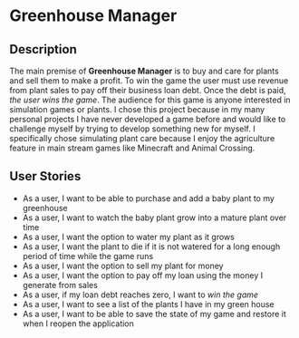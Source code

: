 # Greenhouse Manager

## Description

The main premise of **Greenhouse Manager** is to buy and care for plants and sell them to make a profit. To win the 
game the user must use revenue from plant sales to pay off their business loan debt. Once the debt is paid, *the user 
wins the game*. The audience for this game is anyone interested in simulation games or plants. I chose this project because in 
my many personal projects I have never developed a game before and would like to challenge myself by trying to develop 
something new for myself. I specifically chose simulating plant care because I enjoy the agriculture feature in main 
stream games like Minecraft and Animal Crossing.

## User Stories

- As a user, I want to be able to purchase and add a baby plant to my greenhouse
- As a user, I want to watch the baby plant grow into a mature plant over time
- As a user, I want the option to water my plant as it grows
- As a user, I want the plant to die if it is not watered for a long enough period of time while the game runs
- As a user, I want the option to sell my plant for money
- As a user, I want the option to pay off my loan using the money I generate from sales
- As a user, if my loan debt reaches zero, I want to *win the game*
- As a user, I want to see a list of the plants I have in my green house
- As a user, I want to be able to save the state of my game and restore it when I reopen the application
